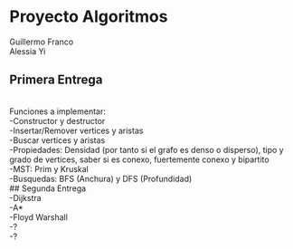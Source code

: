 # Proyecto Algoritmos
Guillermo Franco
<br/>
Alessia Yi
<br/>
## Primera Entrega
<br/>
Funciones a implementar:
<br/>
  -Constructor y destructor
  <br/>
  -Insertar/Remover vertices y aristas
  <br/>
  -Buscar vertices y aristas
  <br/>
  -Propiedades: Densidad (por tanto si el grafo es denso o disperso), tipo y grado de vertices, saber si es conexo, fuertemente conexo y bipartito
  <br/>
  -MST: Prim y Kruskal
  <br/>
  -Busquedas: BFS (Anchura) y DFS (Profundidad)
<br/>
## Segunda Entrega
<br/>
  -Dijkstra
  <br/>
  -A*
  <br/>
  -Floyd Warshall
   <br/>
  -?
   <br/>
  -?

